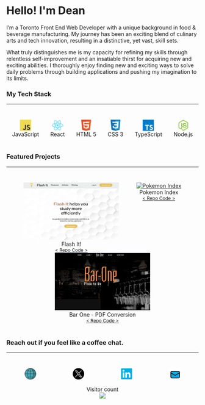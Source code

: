 # Hello! I'm Dean

I’m a Toronto Front End Web Developer with a unique background in food & beverage manufacturing. My journey has been an exciting blend of culinary arts and tech innovation, resulting in a distinctive, yet vast, skill sets.

What truly distinguishes me is my capacity for refining my skills through relentless self-improvement and an insatiable thirst for acquiring new and exciting abilities.
I thoroughly enjoy finding new and exciting ways to solve daily problems through building applications and pushing my imagination to its limits.

### My Tech Stack

---

<div style="display: flex; justify-content: space-around; flex-wrap:wrap; margin: 40px 0;">
  <div style="display: flex; flex-direction: column; align-items:center;">
    <img src="assets/JavaScript.png" alt="JavaScript" height="30" width="30"> JavaScript  
  </div>
  <div style="display: flex; flex-direction: column; align-items:center;">
    <img src="assets/React.png" alt="React" height="30" width="30"> React  
  </div>
  <div style="display: flex; align-item: center; flex-direction: column; align-items:center;">
    <img src="assets/HTML5.png" alt="HTML 5" height="30" width="30"> HTML 5  
  </div>
  <div style="display: flex; align-item: center; flex-direction: column; align-items:center;">
    <img src="assets/CSS3.png" alt="CSS3" height="30" width="30"> CSS 3  
  </div>
  <div style="display: flex; align-item: center; flex-direction: column; align-items:center;">
    <img src="assets/TypeScript.png" alt="TypeScript" height="30" width="30"> TypeScript  
  </div>
  <div style="display: flex; align-item: center; flex-direction: column; align-items:center;">
    <img src="assets/Node.js.png" alt="Node.js" height="30" width="30"> Node.js
  </div>
</div>

### Featured Projects

---

<div style="display: flex; justify-content: space-evenly; flex-wrap:wrap; margin: 40px 0;">
  <div style="display: flex; flex-direction: column; align-items:center;">
    <a href="https://www.deanlane.ca">
      <img src="assets/flash_it.png" alt="Flash It" height="150" width="250">
    </a>
    Flash It!
    <a style="font-size: 12px;" href="https://github.com/deanglane/dean-lane-flash-it-app">< Repo Code ></a>
  </div>
  <div style="display: flex; flex-direction: column; align-items:center;">
    <a href="https://www.deanlane.ca">
      <img src="assets/pokemon_pokedex_app.png" alt="Pokemon Index" height="150" width="250">
    </a>
    Pokemon Index
    <a style="font-size: 12px;" href="https://github.com/JC47-P2-Sabrina-Dean/pokedex-app">< Repo Code ></a>
  </div>
  <div style="display: flex; flex-direction: column; align-items:center;">
    <a href="https://www.deanlane.ca">
      <img src="assets/bar_one.png" alt="Bar One - PDF Conversion" height="150" width="250">
    </a>
    Bar One - PDF Conversion
    <a style="font-size: 12px;" href="https://github.com/deanglane/dean-lane-bar-one">< Repo Code ></a>
  </div>
</div>

### Reach out if you feel like a coffee chat.

---

<p style="display: flex; justify-content: space-around; margin-top: 40px;">
  <a href="https://www.deanlane.ca"><img style="width: 30px ;" src="./assets/globe-1-svgrepo-com_png.png" title="Portfolio"/></a>
  <a href="https://twitter.com/DeanLan49620828"><img style="width: 30px ;" src="./assets/x-icon-png.webp" title="X / Twitter" /></a>  
  <a href="https://www.linkedin.com/in/deanlaneto/"><img style="width: 30px ;" src="./assets/LinkedIn blue.png" title="Linked In" /></a>
  <a href="mailto:dglane@gmail.com?subject=Let's%20Chat%20Over%20a%20Coffee!"><img style="width: 30px ;" src="./assets/mail-svgrepo-com 1new.png" title="Email" /></a>
</p>

<p align="center"> 
  Visitor count<br>
  <img src="https://profile-counter.glitch.me/deanglane/count.svg" />
</p>
